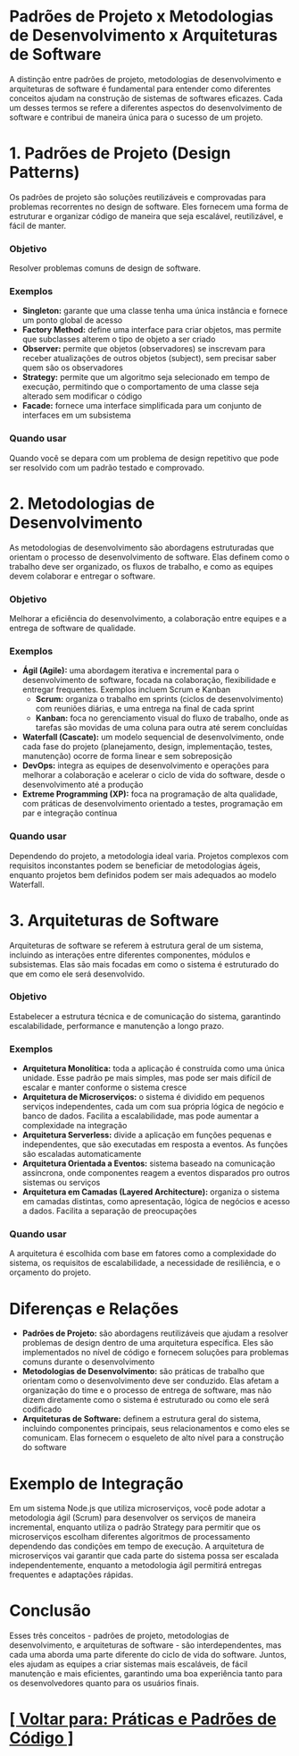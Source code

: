 # Padrões de Projeto x Metodologias de Desenvolvimento x Arquiteturas de Software

A distinção entre padrões de projeto, metodologias de desenvolvimento e arquiteturas de software é fundamental para entender como diferentes conceitos ajudam na construção de sistemas de softwares eficazes. Cada um desses termos se refere a diferentes aspectos do desenvolvimento de software e contribui de maneira única para o sucesso de um projeto.

# 1. Padrões de Projeto (Design Patterns)

Os padrões de projeto são soluções reutilizáveis e comprovadas para problemas recorrentes no design de software. Eles fornecem uma forma de estruturar e organizar código de maneira que seja escalável, reutilizável, e fácil de manter.

### Objetivo

Resolver problemas comuns de design de software.

### Exemplos

- **Singleton:** garante que uma classe tenha uma única instância e fornece um ponto global de acesso
- **Factory Method:** define uma interface para criar objetos, mas permite que subclasses alterem o tipo de objeto a ser criado
- **Observer:** permite que objetos (observadores) se inscrevam para receber atualizações de outros objetos (subject), sem precisar saber quem são os observadores
- **Strategy:** permite que um algoritmo seja selecionado em tempo de execução, permitindo que o comportamento de uma classe seja alterado sem modificar o código
- **Facade:** fornece uma interface simplificada para um conjunto de interfaces em um subsistema

### Quando usar

Quando você se depara com um problema de design repetitivo que pode ser resolvido com um padrão testado e comprovado.

# 2. Metodologias de Desenvolvimento

As metodologias de desenvolvimento são abordagens estruturadas que orientam o processo de desenvolvimento de software. Elas definem como o trabalho deve ser organizado, os fluxos de trabalho, e como as equipes devem colaborar e entregar o software.

### Objetivo

Melhorar a eficiência do desenvolvimento, a colaboração entre equipes e a entrega de software de qualidade.

### Exemplos

- **Ágil (Agile):** uma abordagem iterativa e incremental para o desenvolvimento de software, focada na colaboração, flexibilidade e entregar frequentes. Exemplos incluem Scrum e Kanban
    + **Scrum:** organiza o trabalho em sprints (ciclos de desenvolvimento) com reuniões diárias, e uma entrega na final de cada sprint
    + **Kanban:** foca no gerenciamento visual do fluxo de trabalho, onde as tarefas são movidas de uma coluna para outra até serem concluídas
- **Waterfall (Cascate):** um modelo sequencial de desenvolvimento, onde cada fase do projeto (planejamento, design, implementação, testes, manutenção) ocorre de forma linear e sem sobreposição
- **DevOps:** integra as equipes de desenvolvimento e operações para melhorar a colaboração e acelerar o ciclo de vida do software, desde o desenvolvimento até a produção
- **Extreme Programming (XP):** foca na programação de alta qualidade, com práticas de desenvolvimento orientado a testes, programação em par e integração contínua

### Quando usar

Dependendo do projeto, a metodologia ideal varia. Projetos complexos com requisitos inconstantes podem se beneficiar de metodologias ágeis, enquanto projetos bem definidos podem ser mais adequados ao modelo Waterfall.

# 3. Arquiteturas de Software

Arquiteturas de software se referem à estrutura geral de um sistema, incluindo as interações entre diferentes componentes, módulos e subsistemas. Elas são mais focadas em como o sistema é estruturado do que em como ele será desenvolvido.

### Objetivo

Estabelecer a estrutura técnica e de comunicação do sistema, garantindo escalabilidade, performance e manutenção a longo prazo.

### Exemplos

- **Arquitetura Monolítica:** toda a aplicação é construída como uma única unidade. Esse padrão pe mais simples, mas pode ser mais difícil de escalar e manter conforme o sistema cresce
- **Arquitetura de Microserviços:** o sistema é dividido em pequenos serviços independentes, cada um com sua própria lógica de negócio e banco de dados. Facilita a escalabilidade, mas pode aumentar a complexidade na integração
- **Arquitetura Serverless:** divide a aplicação em funções pequenas e independentes, que são executadas em resposta a eventos. As funções são escaladas automaticamente
- **Arquitetura Orientada a Eventos:** sistema baseado na comunicação assíncrona, onde componentes reagem a eventos disparados pro outros sistemas ou serviços
- **Arquitetura em Camadas (Layered Architecture):** organiza o sistema em camadas distintas, como apresentação, lógica de negócios e acesso a dados. Facilita a separação de preocupações

### Quando usar

A arquitetura é escolhida com base em fatores como a complexidade do sistema, os requisitos de escalabilidade, a necessidade de resiliência, e o orçamento do projeto.

# Diferenças e Relações

- **Padrões de Projeto:** são abordagens reutilizáveis que ajudam a resolver problemas de design dentro de uma arquitetura específica. Eles são implementados no nível de código e fornecem soluções para problemas comuns durante o desenvolvimento
- **Metodologias de Desenvolvimento:** são práticas de trabalho que orientam como o desenvolvimento deve ser conduzido. Elas afetam a organização do time e o processo de entrega de software, mas não dizem diretamente como o sistema é estruturado ou como ele será codificado
- **Arquiteturas de Software:** definem a estrutura geral do sistema, incluindo componentes principais, seus relacionamentos e como eles se comunicam. Elas fornecem o esqueleto de alto nível para a construção do software

# Exemplo de Integração

Em um sistema Node.js que utiliza microserviços, você pode adotar a metodologia ágil (Scrum) para desenvolver os serviços de maneira incremental, enquanto utiliza o padrão Strategy para permitir que os microserviços escolham diferentes algoritmos de processamento dependendo das condições em tempo de execução. A arquitetura de microserviços vai garantir que cada parte do sistema possa ser escalada independentemente, enquanto a metodologia ágil permitirá entregas frequentes e adaptações rápidas.

# Conclusão

Esses três conceitos - padrões de projeto, metodologias de desenvolvimento, e arquiteturas de software - são interdependentes, mas cada uma aborda uma parte diferente do ciclo de vida do software. Juntos, eles ajudam as equipes a criar sistemas mais escaláveis, de fácil manutenção e mais eficientes, garantindo uma boa experiência tanto para os desenvolvedores quanto para os usuários finais.

# [[ Voltar para: Práticas e Padrões de Código ]](../praticas-padroes-codigo.md)